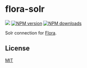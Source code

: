 # flora-solr

![](https://github.com/florajs/datasource-solr/workflows/ci/badge.svg)
[![NPM version](https://img.shields.io/npm/v/flora-solr.svg?style=flat)](https://www.npmjs.com/package/flora-solr)
[![NPM downloads](https://img.shields.io/npm/dm/flora-solr.svg?style=flat)](https://www.npmjs.com/package/flora-solr)

Solr connection for [Flora](https://github.com/florajs/flora).

## License

[MIT](LICENSE)

